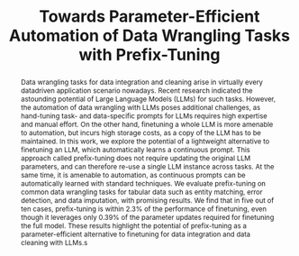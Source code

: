 ---
title: "Towards Parameter-Efficient Automation of Data Wrangling Tasks with Prefix-Tuning"
link: "https://table-representation-learning.github.io/assets/papers/towards_parameter_efficient_au.pdf"
authors: "Vos et al."
venue: "TRL @ NeurIPS"
year: 2022
abstract: "Data wrangling tasks for data integration and cleaning arise in virtually every datadriven application scenario nowadays. Recent research indicated the astounding potential of Large Language Models (LLMs) for such tasks. However, the automation of data wrangling with LLMs poses additional challenges, as hand-tuning task- and data-specific prompts for LLMs requires high expertise and manual effort. On the other hand, finetuning a whole LLM is more amenable to automation, but incurs high storage costs, as a copy of the LLM has to be maintained. In this work, we explore the potential of a lightweight alternative to finetuning an LLM, which automatically learns a continuous prompt. This approach called prefix-tuning does not require updating the original LLM parameters, and can therefore re-use a single LLM instance across tasks. At the same time, it is amenable to automation, as continuous prompts can be automatically learned with standard techniques. We evaluate prefix-tuning on common data wrangling tasks for tabular data such as entity matching, error detection, and data imputation, with promising results. We find that in five out of ten cases, prefix-tuning is within 2.3% of the performance of finetuning, even though it leverages only 0.39% of the parameter updates required for finetuning the full model. These results highlight the potential of prefix-tuning as a parameter-efficient alternative to finetuning for data integration and data cleaning with LLMs.s"
---